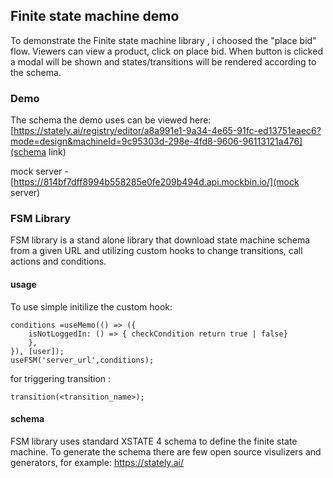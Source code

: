 ## Finite state machine demo
To demonstrate the Finite state machine library , i choosed the "place bid" flow.
Viewers can view a product, click on place bid.
When button is clicked a modal will be shown and states/transitions will be rendered according to the schema.
### Demo
The schema the demo uses can be viewed here:
[https://stately.ai/registry/editor/a8a991e1-9a34-4e65-91fc-ed13751eaec6?mode=design&machineId=9c95303d-298e-4fd8-9606-96113121a476](schema link)

mock server - [https://814bf7dff8994b558285e0fe209b494d.api.mockbin.io/](mock server)



### FSM Library
FSM library is a stand alone library that download state machine schema from a given URL and utilizing custom hooks to change transitions, call actions and conditions.
#### usage
To use simple initilize the custom hook:
```
conditions =useMemo(() => ({
    isNotLoggedIn: () => { checkCondition return true | false}
    },
}), [user]);
useFSM('server_url',conditions);
```

for triggering transition :
```
transition(<transition_name>);
```

#### schema
FSM library uses standard XSTATE 4 schema to define the finite state machine.
To generate the schema there are few open source visulizers and generators, for example: https://stately.ai/
